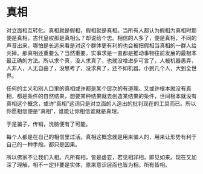 # 真相
对立面相互转化。真相就是假相，假相就是真相。当所有人都认为假相为真相时那便是真相，古代皇权那是真相么？却说给个忠。相信的人多了，便是真相，不同的声音出来，哪怕是长远来看是对这个群体更有利的也会被把假相当真相的一群人给灭掉。那真相还重要么？当然重要，实事求是一直都是推动事物往前发展的最根本最正确的方法。所以求个真，没人求真了，也就没啥进步可言了，人被机器愚弄，人非人，人无自由了，没思考了，没求真了，还不如机器。小到几个人，大到全世界。

任何的主义和别人口里的真相或许都是某个层次的有道理。又或许根本就没有真相，都是条件的自然结果，想要某种结果就去创造某结果的条件，世间根本就没有真相这个概念，或许“真相”这词只是对立面的人造出的批判现在的工具而已。所以你愿相信便是“真相”，谁能让你相信谁就是真理。

于是骗子，传销，洗脑便有了可能。

每个人都是在自己的相信里过活。真相这概念就是用来骗人的，用来让形势有利于自己的一种手段。都只是因果。

所以佛家不让我们入相。凡所有相，皆是虚妄，若见相非相，即见如来。现在又加深了理解，相不一定非要是实体，原来意识层面也皆为相。所有皆相。

